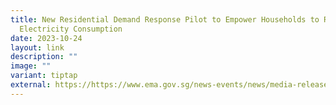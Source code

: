 ```yaml
---
title: New Residential Demand Response Pilot to Empower Households to Reduce
  Electricity Consumption
date: 2023-10-24
layout: link
description: ""
image: ""
variant: tiptap
external: https://https://www.ema.gov.sg/news-events/news/media-releases/2023/new-residential-demand-response-pilot-to-empower-households-to-reduce-electricity-during-demand-peaks
---
```

